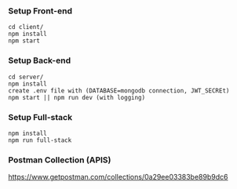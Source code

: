 ### Setup Front-end
```
cd client/
npm install 
npm start
```


### Setup Back-end
```
cd server/
npm install
create .env file with (DATABASE=mongodb connection, JWT_SECREt)
npm start || npm run dev (with logging)
```


### Setup Full-stack
```
npm install
npm run full-stack
```


### Postman Collection (APIS)
https://www.getpostman.com/collections/0a29ee03383be89b9dc6
